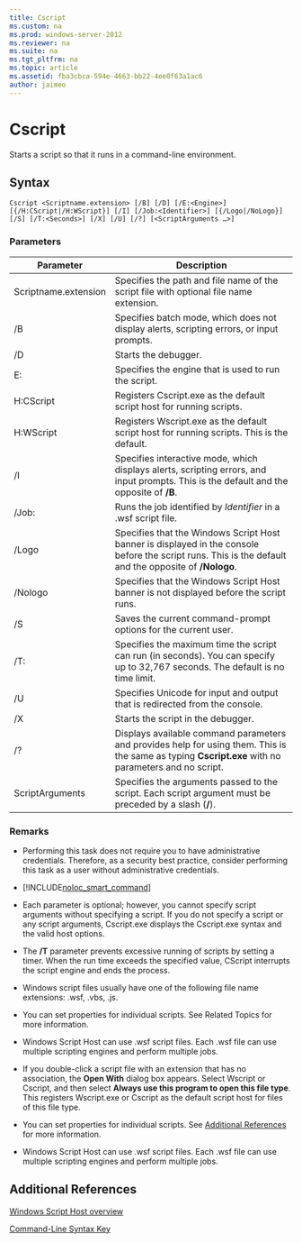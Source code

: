 ```yaml
---
title: Cscript
ms.custom: na
ms.prod: windows-server-2012
ms.reviewer: na
ms.suite: na
ms.tgt_pltfrm: na
ms.topic: article
ms.assetid: fba3cbca-594e-4663-bb22-4ee0f63a1ac6
author: jaimeo
---
```

# Cscript
Starts a script so that it runs in a command\-line environment.  
  
## Syntax  
  
```  
Cscript <Scriptname.extension> [/B] [/D] [/E:<Engine>] [{/H:CScript|/H:WScript}] [/I] [/Job:<Identifier>] [{/Logo|/NoLogo}] [/S] [/T:<Seconds>] [/X] [/U] [/?] [<ScriptArguments …>]  
```  
  
### Parameters  
  
|Parameter|Description|  
|-------------|---------------|  
|Scriptname.extension|Specifies the path and file name of the script file with optional file name extension.|  
|\/B|Specifies batch mode, which does not display alerts, scripting errors, or input prompts.|  
|\/D|Starts the debugger.|  
|E:<Engine>|Specifies the engine that is used to run the script.|  
|H:CScript|Registers Cscript.exe as the default script host for running scripts.|  
|H:WScript|Registers Wscript.exe as the default script host for running scripts. This is the default.|  
|\/I|Specifies interactive mode, which displays alerts, scripting errors, and input prompts. This is the default and the opposite of **\/B**.|  
|\/Job:<Identifier>|Runs the job identified by *Identifier* in a .wsf script file.|  
|\/Logo|Specifies that the Windows Script Host banner is displayed in the console before the script runs. This is the default and the opposite of **\/Nologo**.|  
|\/Nologo|Specifies that the Windows Script Host banner is not displayed before the script runs.|  
|\/S|Saves the current command\-prompt options for the current user.|  
|\/T:<Seconds>|Specifies the maximum time the script can run \(in seconds\). You can specify up to 32,767 seconds. The default is no time limit.|  
|\/U|Specifies Unicode for input and output that is redirected from the console.|  
|\/X|Starts the script in the debugger.|  
|\/?|Displays available command parameters and provides help for using them. This is the same as typing **Cscript.exe** with no parameters and no script.|  
|ScriptArguments|Specifies the arguments passed to the script. Each script argument must be preceded by a slash \(**\/**\).|  
  
### Remarks  
  
-   Performing this task does not require you to have administrative credentials. Therefore, as a security best practice, consider performing this task as a user without administrative credentials.  
  
-   [!INCLUDE[noloc_smart_command](includes/noloc_smart_command_md.md)]  
  
-   Each parameter is optional; however, you cannot specify script arguments without specifying a script. If you do not specify a script or any script arguments, Cscript.exe displays the Cscript.exe syntax and the valid host options.  
  
-   The **\/T** parameter prevents excessive running of scripts by setting a timer. When the run time exceeds the specified value, CScript interrupts the script engine and ends the process.  
  
-   Windows script files usually have one of the following file name extensions: .wsf, .vbs, .js.  
  
-   You can set properties for individual scripts. See Related Topics for more information.  
  
-   Windows Script Host can use .wsf script files. Each .wsf file can use multiple scripting engines and perform multiple jobs.  
  
-   If you double\-click a script file with an extension that has no association, the **Open With** dialog box appears. Select Wscript or Cscript, and then select **Always use this program to open this file type**. This registers Wscript.exe or Cscript as the default script host for files of this file type.  
  
-   You can set properties for individual scripts. See [Additional References](#BKMK_references) for more information.  
  
-   Windows Script Host can use .wsf script files. Each .wsf file can use multiple scripting engines and perform multiple jobs.  
  
## <a name="BKMK_references"></a>Additional References  
[Windows Script Host overview](assetId:///4e236c2e-a484-4c1f-90bc-adb8d740dff4#wsh_overview)  
  
[Command-Line Syntax Key](Command-Line-Syntax-Key.md)  
  

